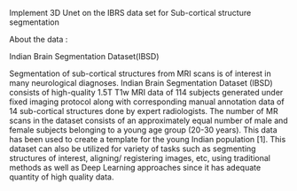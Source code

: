 Implement 3D Unet on the IBRS data set for Sub-cortical structure segmentation

About the data :

Indian Brain Segmentation Dataset(IBSD)

Segmentation of sub-cortical structures from MRI scans is of interest in many neurological diagnoses. Indian Brain Segmentation Dataset (IBSD) consists of high-quality 1.5T T1w MRI data of 114 subjects generated under fixed imaging protocol along with corresponding manual annotation data of 14 sub-cortical structures done by expert radiologists. The number of MR scans in the dataset consists of an approximately equal number of male and female subjects belonging to a young age group (20-30 years). This data has been used to create a template for the young Indian population [1]. This dataset can also be utilized for variety of tasks such as segmenting structures of interest, aligning/ registering images, etc, using traditional methods as well as Deep Learning approaches since it has adequate quantity of high quality data.
